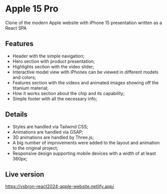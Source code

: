 # Apple 15 Pro

Clone of the modern Apple website with iPhone 15 presentation written as a React SPA

## Features

- Header with the simple navigation;
- Hero section with product presentation;
- Highlights section with the video slider;
- Interactive model view with iPhones can be viewed in different models and colors;
- Features section with the videos and animated images showing off the titanium material;
- How it works section about the chip and its capability;
- Simple footer with all the necessary info;

## Details

- Styles are handled via Tailwind CSS;
- Animations are handled via GSAP;
- 3D animations are handled by Three.js;
- A big number of improvements were added to the layout and animation to the original project;
- Responsive design supporting mobile devices with a width of at least 360px;

## Live version

https://vsbron-react2024-apple-website.netlify.app/
